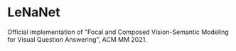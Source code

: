 # LeNaNet
Official implementation of "Focal and Composed Vision-Semantic Modeling for Visual Question Answering", ACM MM 2021.

